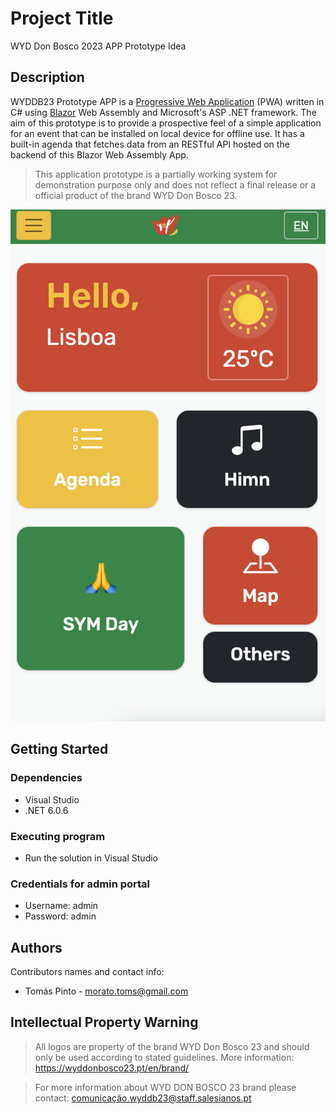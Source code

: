 
# Project Title

WYD Don Bosco 2023 APP Prototype Idea

## Description

WYDDB23 Prototype APP is a [Progressive Web Application](https://learn.microsoft.com/en-us/aspnet/core/blazor/progressive-web-app?view=aspnetcore-7.0&tabs=visual-studio) (PWA) written in C# using [Blazor](https://dotnet.microsoft.com/en-us/apps/aspnet/web-apps/blazor) Web Assembly and Microsoft's ASP .NET framework. The aim of this prototype is to provide a prospective feel of a simple application for an event that can be installed on local device for offline use. It has a built-in agenda that fetches data from an RESTful API hosted on the backend of this Blazor Web Assembly App.

> This application prototype is a partially working system for demonstration purpose only and does not reflect a final release or a official product of the brand WYD Don Bosco 23. 


![Screenshot](https://github.com/tomas-ribeiro-pinto/wyddb23_prototype/blob/main/Screenshot.png)

## Getting Started

### Dependencies

* Visual Studio
* .NET 6.0.6

### Executing program

* Run the solution in Visual Studio

### Credentials for admin portal

- Username: admin
- Password: admin

## Authors

Contributors names and contact info:

* Tomás Pinto - morato.toms@gmail.com

## Intellectual Property Warning

> All logos are property of the brand WYD Don Bosco 23 and should only be used according to stated guidelines. More information: https://wyddonbosco23.pt/en/brand/

> For more information about WYD DON BOSCO 23 brand please contact: [comunicação.wyddb23@staff.salesianos.pt](mailto:comunicacao.wyddb23@staff.salesianos.pt)
